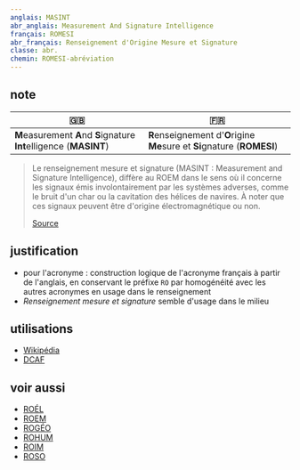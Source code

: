 ```yaml
---
anglais: MASINT
abr_anglais: Measurement And Signature Intelligence
français: ROMESI
abr_français: Renseignement d'Origine Mesure et Signature
classe: abr.
chemin: ROMESI-abréviation
---
```

## note

🇬🇧 | 🇫🇷
---|---
**M**easurement **A**nd **S**ignature **Int**elligence (**MASINT**) | **R**enseignement d'**O**rigine **Me**sure et **Si**gnature (**ROMESI**)

> Le renseignement mesure et signature (MASINT : Measurement and Signature Intelligence), diffère au ROEM dans le sens où il concerne les signaux émis involontairement par les systèmes adverses, comme le bruit d'un char ou la cavitation des hélices de navires. À noter que ces signaux peuvent être d'origine électromagnétique ou non.
>
> [Source](https://fr.wikipedia.org/wiki/Renseignement_d%27origine_%C3%A9lectromagn%C3%A9tique)

## justification

- pour l'acronyme : construction logique de l'acronyme français à partir de l'anglais, en conservant le préfixe `RO` par homogénéité avec les autres acronymes en usage dans le renseignement
- _Renseignement mesure et signature_ semble d'usage dans le milieu

## utilisations

- [Wikipédia](https://fr.wikipedia.org/wiki/Renseignement_mesure_et_signature)
- [DCAF](https://www.dcaf.ch/sites/default/files/publications/documents/DCAF_BG_12_Les%20services%20de%20renseignement_0.pdf)

## voir aussi

- [ROÉL](ROÉL-abréviation.html)
- [ROEM](ROEM-abréviation.html)
- [ROGÉO](ROGÉO-abréviation.html)
- [ROHUM](ROHUM-abréviation.html)
- [ROIM](ROIM-abréviation.html)
- [ROSO](ROSO-abréviation.html)
